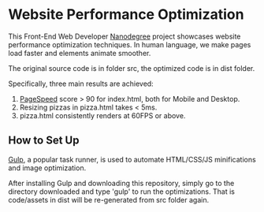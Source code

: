 Website Performance Optimization
===============================

This Front-End Web Developer [Nanodegree](https://www.udacity.com/course/front-end-web-developer-nanodegree--nd001) project showcases website performance optimization techniques. In human language, we make pages load faster and elements animate smoother.

The original source code is in folder src, the optimized code is in dist folder.

Specifically, three main results are achieved:
1) [PageSpeed](https://developers.google.com/speed/pagespeed/insights/) score > 90 for index.html, both for Mobile and Desktop.
2) Resizing pizzas in pizza.html takes < 5ms.
3) pizza.html consistently renders at 60FPS or above.

## How to Set Up
[Gulp](http://gulpjs.com/), a popular task runner, is used to automate HTML/CSS/JS minifications and image optimization.

After installing Gulp and downloading this repository, simply go to the directory downloaded and type 'gulp' to run the optimizations. That is code/assets in dist will be re-generated from src folder again.